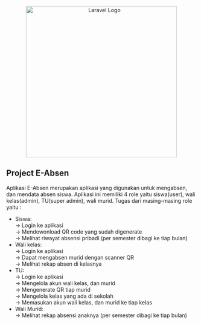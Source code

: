 <p align="center"><a href="https://laravel.com" target="_blank"><img src="https://raw.githubusercontent.com/laravel/art/master/logo-lockup/5%20SVG/2%20CMYK/1%20Full%20Color/laravel-logolockup-cmyk-red.svg" width="400" alt="Laravel Logo"></a></p>


## Project E-Absen

Aplikasi E-Absen merupakan aplikasi yang digunakan untuk mengabsen, dan mendata absen siswa. Aplikasi ini memiliki 4 role yaitu siswa(user), wali kelas(admin), TU(super admin), wali murid. Tugas dari masing-masing role yaitu :

- Siswa: <br>
  -> Login ke aplikasi <br>
  -> Mendowonload QR code yang sudah digenerate <br>
  -> Melihat riwayat absensi pribadi (per semester dibagi ke tiap bulan)<br>
- Wali kelas: <br>
  -> Login ke aplikasi <br>
  -> Dapat mengabsen murid dengan scanner QR <br>
  -> Melihat rekap absen di kelasnya <br>
- TU: <br>
  -> Login ke aplikasi <br>
  -> Mengelola akun wali kelas, dan murid <br>
  -> Mengenerate QR tiap murid <br>
  -> Mengelola kelas yang ada di sekolah <br>
  -> Memasukan akun wali kelas, dan murid ke tiap kelas <br>
- Wali Murid: <br>
  -> Melihat rekap absensi anaknya (per semester dibagi ke tiap bulan) <br>
